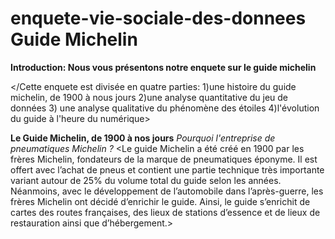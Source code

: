 # enquete-vie-sociale-des-donnees Guide Michelin

**Introduction: Nous vous présentons notre enquete sur le guide michelin**

</Cette enquete est divisée en quatre parties: 1)une histoire du guide michelin, de 1900 à nous jours 2)une analyse quantitative du jeu de données 3) une analyse qualitative du phénomène des étoiles 4)l'évolution du guide à l'heure du numérique>

**Le Guide Michelin, de 1900 à nos jours**
_Pourquoi l'entreprise de pneumatiques Michelin ?_
<Le guide Michelin a été créé en 1900 par les frères Michelin, fondateurs de la marque de pneumatiques éponyme. Il est offert avec l’achat de pneus et contient une partie technique très importante variant autour de 25% du volume total du guide selon les années. Néanmoins, avec le développement de l’automobile dans l’après-guerre, les frères Michelin ont décidé d’enrichir le guide. Ainsi, le guide s’enrichit de cartes des routes françaises, des lieux de stations d’essence et de lieux de restauration ainsi que d’hébergement.>

